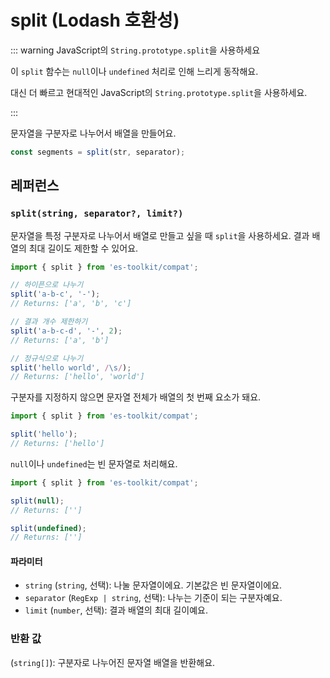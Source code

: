 # split (Lodash 호환성)

::: warning JavaScript의 `String.prototype.split`을 사용하세요

이 `split` 함수는 `null`이나 `undefined` 처리로 인해 느리게 동작해요.

대신 더 빠르고 현대적인 JavaScript의 `String.prototype.split`을 사용하세요.

:::

문자열을 구분자로 나누어서 배열을 만들어요.

```typescript
const segments = split(str, separator);
```

## 레퍼런스

### `split(string, separator?, limit?)`

문자열을 특정 구분자로 나누어서 배열로 만들고 싶을 때 `split`을 사용하세요. 결과 배열의 최대 길이도 제한할 수 있어요.

```typescript
import { split } from 'es-toolkit/compat';

// 하이픈으로 나누기
split('a-b-c', '-');
// Returns: ['a', 'b', 'c']

// 결과 개수 제한하기
split('a-b-c-d', '-', 2);
// Returns: ['a', 'b']

// 정규식으로 나누기
split('hello world', /\s/);
// Returns: ['hello', 'world']
```

구분자를 지정하지 않으면 문자열 전체가 배열의 첫 번째 요소가 돼요.

```typescript
import { split } from 'es-toolkit/compat';

split('hello');
// Returns: ['hello']
```

`null`이나 `undefined`는 빈 문자열로 처리해요.

```typescript
import { split } from 'es-toolkit/compat';

split(null);
// Returns: ['']

split(undefined);
// Returns: ['']
```

#### 파라미터

- `string` (`string`, 선택): 나눌 문자열이에요. 기본값은 빈 문자열이에요.
- `separator` (`RegExp | string`, 선택): 나누는 기준이 되는 구분자예요.
- `limit` (`number`, 선택): 결과 배열의 최대 길이예요.

### 반환 값

(`string[]`): 구분자로 나누어진 문자열 배열을 반환해요.